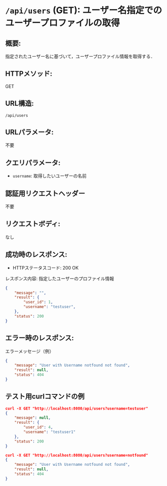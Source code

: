 # `/api/users` (GET): ユーザー名指定でのユーザープロファイルの取得

## 概要:
指定されたユーザー名に基づいて，ユーザープロファイル情報を取得する．

## HTTPメソッド:
GET

## URL構造:
`/api/users`

## URLパラメータ:
不要

## クエリパラメータ:
- `username`: 取得したいユーザーの名前

## 認証用リクエストヘッダー
不要

## リクエストボディ:
なし

## 成功時のレスポンス:
- HTTPステータスコード: 200 OK

レスポンス内容: 指定したユーザーのプロファイル情報
```json
{
    "message": "",
    "result": {
        "user_id": 1,
        "username": "testuser",
    },
    "status": 200
}
```

## エラー時のレスポンス:

エラーメッセージ（例）
```json
{
    "message": "User with Username notfound not found",
    "result": null,
    "status": 404
} 
```

## テスト用curlコマンドの例

```json
curl -X GET "http://localhost:8080/api/users?username=testuser"
{
    "message": null,
    "result": {
        "user_id": 4,
        "username": "testuser1"
    },
    "status": 200
}
```

```json
curl -X GET "http://localhost:8080/api/users?username=notfound"
{
    "message": "User with Username notfound not found",
    "result": null,
    "status": 404
}                                                                           
```